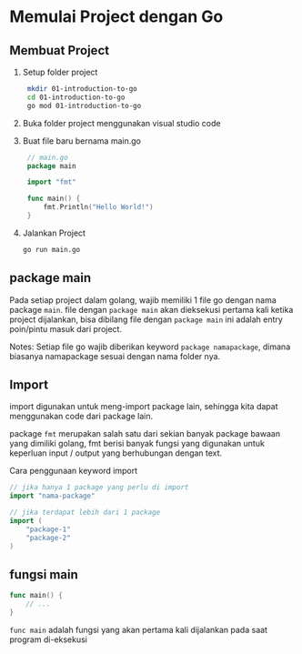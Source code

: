 # Memulai Project dengan Go

## Membuat Project

1. Setup folder project
   ```sh
    mkdir 01-introduction-to-go
    cd 01-introduction-to-go
    go mod 01-introduction-to-go
   ```
2. Buka folder project menggunakan visual studio code
3. Buat file baru bernama main.go

   ```go
    // main.go
    package main

    import "fmt"

    func main() {
        fmt.Println("Hello World!")
    }
   ```

4. Jalankan Project
   ```sh
   go run main.go
   ```

## package main

Pada setiap project dalam golang, wajib memiliki 1 file go dengan nama package `main`. file dengan `package main` akan dieksekusi pertama kali ketika project dijalankan, bisa dibilang file dengan `package main` ini adalah entry poin/pintu masuk dari project.

Notes:
Setiap file go wajib diberikan keyword `package namapackage`, dimana biasanya namapackage sesuai dengan nama folder nya.

## Import

import digunakan untuk meng-import package lain, sehingga kita dapat menggunakan code dari package lain.

package `fmt` merupakan salah satu dari sekian banyak package bawaan yang dimiliki golang, fmt berisi banyak fungsi yang digunakan untuk keperluan input / output yang berhubungan dengan text.

Cara penggunaan keyword import

```go
// jika hanya 1 package yang perlu di import
import "nama-package"

// jika terdapat lebih dari 1 package
import (
    "package-1"
    "package-2"
)
```

## fungsi main

```go
func main() {
    // ...
}
```

`func main` adalah fungsi yang akan pertama kali dijalankan pada saat program di-eksekusi
